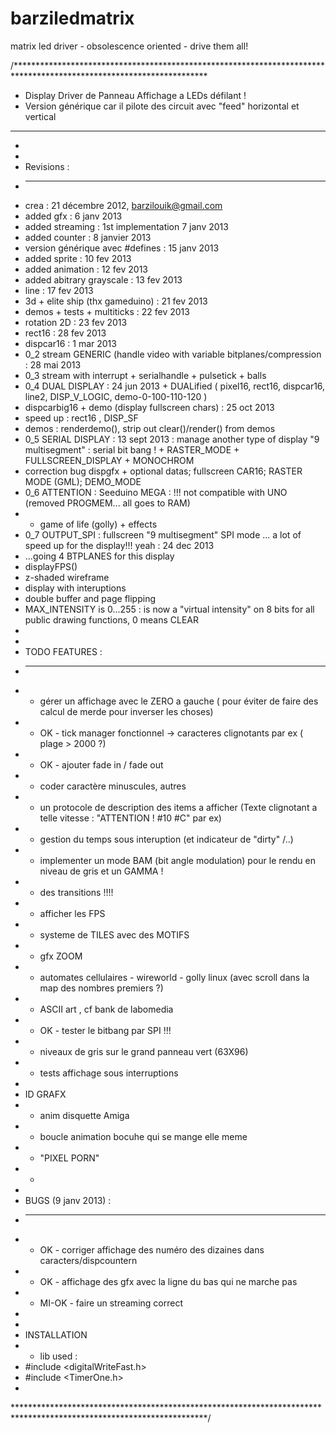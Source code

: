 barziledmatrix
==============

matrix led driver - obsolescence oriented - drive them all!

/********************************************************************************************************************
 * Display Driver de Panneau Affichage a LEDs défilant !
 * Version générique car il pilote des circuit avec "feed" horizontal et vertical
 ********************************************************************************************************************
 *
 *
 * Revisions :
 * --------------
 * crea : 21 décembre 2012, barzilouik@gmail.com
 * added gfx                          : 6 janv 2013
 * added streaming : 1st implementation 7 janv 2013
 * added counter                      : 8 janvier 2013
 * version générique avec #defines    : 15 janv 2013
 * added sprite                       : 10 fev 2013
 * added animation                    : 12 fev 2013
 * added abitrary grayscale           : 13 fev 2013
 * line                               : 17 fev 2013
 * 3d + elite ship (thx gameduino)    : 21 fev 2013
 * demos + tests + multiticks         : 22 fev 2013
 * rotation 2D                        : 23 fev 2013
 * rect16                             : 28 fev 2013
 * dispcar16                          : 1 mar 2013
 * 0_2 stream GENERIC (handle video with variable bitplanes/compression : 28 mai 2013
 * 0_3 stream with interrupt + serialhandle + pulsetick + balls
 * 0_4 DUAL DISPLAY   : 24 jun 2013 + DUALified ( pixel16, rect16, dispcar16, line2, DISP_V_LOGIC, demo-0-100-110-120 )
 * dispcarbig16 + demo (display fullscreen chars) : 25 oct 2013
 * speed up : rect16 , DISP_SF
 * demos : renderdemo(), strip out clear()/render() from demos
 * 0_5 SERIAL DISPLAY : 13 sept 2013 : manage another type of display "9 multisegment" : serial bit bang ! + RASTER_MODE + FULLSCREEN_DISPLAY + MONOCHROM
 * correction bug dispgfx + optional datas; fullscreen CAR16; RASTER MODE (GML); DEMO_MODE
 * 0_6 ATTENTION : Seeduino MEGA : !!! not compatible with UNO (removed PROGMEM... all goes to RAM)
 * + game of life (golly) + effects
 * 0_7 OUTPUT_SPI : fullscreen "9 multisegment" SPI mode ... a lot of speed up for the display!!! yeah : 24 dec 2013
 * ...going 4 BTPLANES for this display
 * displayFPS()
 * z-shaded wireframe
 * display with interuptions
 * double buffer and page flipping
 * MAX_INTENSITY is 0...255 : is now a "virtual intensity" on 8 bits for all public drawing functions, 0 means CLEAR
 *
 *
 * TODO FEATURES :
 * ---------------
 * - gérer un affichage avec le ZERO a gauche ( pour éviter de faire des calcul de merde pour inverser les choses)
 * - OK - tick manager fonctionnel -> caracteres clignotants par ex ( plage > 2000 ?)
 * - OK - ajouter fade in / fade out
 * - coder caractère minuscules, autres
 * - un protocole de description des items a afficher (Texte clignotant a telle vitesse : "ATTENTION ! #10 #C" par ex)
 * - gestion du temps sous interuption (et indicateur de "dirty" /..)
 * - implementer un mode BAM (bit angle modulation) pour le rendu en niveau de gris et un GAMMA !
 * - des transitions !!!!
 * - afficher les FPS
 * - systeme de TILES avec des MOTIFS
 * - gfx ZOOM
 * - automates cellulaires - wireworld - golly linux (avec scroll dans la map des nombres premiers ?)
 * - ASCII art , cf bank de labomedia
 * - OK - tester le bitbang par SPI !!!
 * - niveaux de gris sur le grand panneau vert (63X96)
 * - tests affichage sous interruptions
 *
 * ID GRAFX
 * - anim disquette Amiga
 * - boucle animation bocuhe qui se mange elle meme
 * - "PIXEL PORN"
 * -
 *
 * BUGS (9 janv 2013) :
 * --------------------
 * - OK - corriger affichage des numéro des dizaines dans caracters/dispcountern
 * - OK - affichage des gfx avec la ligne du bas qui ne marche pas
 * - MI-OK - faire un streaming correct
 *
 *
 * INSTALLATION
 * - lib used :
 * #include <digitalWriteFast.h>
 * #include <TimerOne.h>
 *
 ********************************************************************************************************************/
